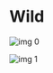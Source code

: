 # Wild

![img 0](https://fanart.tv/fanart/movies/228970/moviethumb/wild-5519a0c3c9c1f.jpg)

![img 1](https://i.imgur.com/Z6tcnjT.png)

